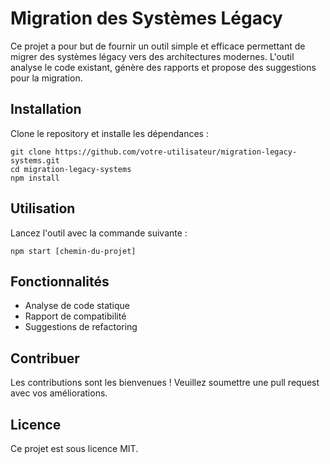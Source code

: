 # Migration des Systèmes Légacy

Ce projet a pour but de fournir un outil simple et efficace permettant de migrer des systèmes légacy vers des architectures modernes. L'outil analyse le code existant, génère des rapports et propose des suggestions pour la migration.

## Installation
Clone le repository et installe les dépendances :

```
git clone https://github.com/votre-utilisateur/migration-legacy-systems.git
cd migration-legacy-systems
npm install
```

## Utilisation
Lancez l'outil avec la commande suivante :
```
npm start [chemin-du-projet]
```

## Fonctionnalités
- Analyse de code statique
- Rapport de compatibilité
- Suggestions de refactoring

## Contribuer
Les contributions sont les bienvenues ! Veuillez soumettre une pull request avec vos améliorations.

## Licence
Ce projet est sous licence MIT.
